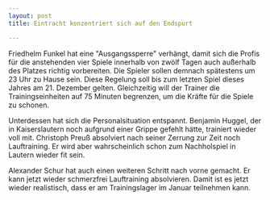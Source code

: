 ```yaml
---
layout: post
title: Eintracht konzentriert sich auf den Endspurt

---
```


Friedhelm Funkel hat eine "Ausgangssperre" verhängt, damit sich die Profis für die anstehenden vier Spiele innerhalb von zwölf Tagen auch außerhalb des Platzes richtig vorbereiten. Die Spieler sollen demnach spätestens um 23 Uhr zu Hause sein. Diese Regelung soll bis zum letzten Spiel dieses Jahres am 21. Dezember gelten. Gleichzeitig will der Trainer die Trainingseinheiten auf 75 Minuten begrenzen, um die Kräfte für die Spiele zu schonen.

Unterdessen hat sich die Personalsituation entspannt. Benjamin Huggel, der in Kaiserslautern noch aufgrund einer Grippe gefehlt hätte, trainiert wieder voll mit. Christoph Preuß absolviert nach seiner Zerrung zur Zeit noch Lauftraining. Er wird aber wahrscheinlich schon zum Nachholspiel in Lautern wieder fit sein.

Alexander Schur hat auch einen weiteren Schritt nach vorne gemacht. Er kann jetzt wieder schmerzfrei Lauftraining absolvieren. Damit ist es jetzt wieder realistisch, dass er am Trainingslager im Januar teilnehmen kann.
